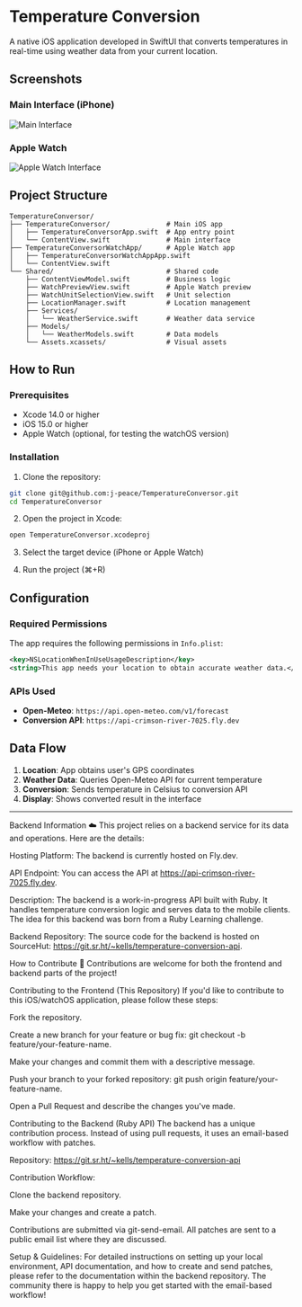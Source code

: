 # Temperature Conversion

A native iOS application developed in SwiftUI that converts temperatures in real-time using weather data from your current location.

## Screenshots

### Main Interface (iPhone)
![Main Interface](screenshots/iphone-interface.png)

### Apple Watch
![Apple Watch Interface](screenshots/apple-watch-interface.png)

## Project Structure

```
TemperatureConversor/
├── TemperatureConversor/              # Main iOS app
│   ├── TemperatureConversorApp.swift  # App entry point
│   └── ContentView.swift              # Main interface
├── TemperatureConversorWatchApp/      # Apple Watch app
│   ├── TemperatureConversorWatchAppApp.swift
│   └── ContentView.swift
└── Shared/                            # Shared code
    ├── ContentViewModel.swift         # Business logic
    ├── WatchPreviewView.swift         # Apple Watch preview
    ├── WatchUnitSelectionView.swift   # Unit selection
    ├── LocationManager.swift          # Location management
    ├── Services/
    │   └── WeatherService.swift       # Weather data service
    ├── Models/
    │   └── WeatherModels.swift        # Data models
    └── Assets.xcassets/               # Visual assets
```

## How to Run

### Prerequisites

- Xcode 14.0 or higher
- iOS 15.0 or higher
- Apple Watch (optional, for testing the watchOS version)

### Installation

1. Clone the repository:
```bash
git clone git@github.com:j-peace/TemperatureConversor.git
cd TemperatureConversor
```

2. Open the project in Xcode:
```bash
open TemperatureConversor.xcodeproj
```

3. Select the target device (iPhone or Apple Watch)

4. Run the project (⌘+R)

## Configuration

### Required Permissions

The app requires the following permissions in `Info.plist`:

```xml
<key>NSLocationWhenInUseUsageDescription</key>
<string>This app needs your location to obtain accurate weather data.</string>
```

### APIs Used

- **Open-Meteo**: `https://api.open-meteo.com/v1/forecast`
- **Conversion API**: `https://api-crimson-river-7025.fly.dev`

## Data Flow

1. **Location**: App obtains user's GPS coordinates
2. **Weather Data**: Queries Open-Meteo API for current temperature
3. **Conversion**: Sends temperature in Celsius to conversion API
4. **Display**: Shows converted result in the interface

---

Backend Information ☁️
This project relies on a backend service for its data and operations. Here are the details:

Hosting Platform: The backend is currently hosted on Fly.dev.

API Endpoint: You can access the API at https://api-crimson-river-7025.fly.dev.

Description: The backend is a work-in-progress API built with Ruby. It handles temperature conversion logic and serves data to the mobile clients. The idea for this backend was born from a Ruby Learning challenge.

Backend Repository: The source code for the backend is hosted on SourceHut: https://git.sr.ht/~kells/temperature-conversion-api.

How to Contribute 🤝
Contributions are welcome for both the frontend and backend parts of the project!

Contributing to the Frontend (This Repository)
If you'd like to contribute to this iOS/watchOS application, please follow these steps:

Fork the repository.

Create a new branch for your feature or bug fix: git checkout -b feature/your-feature-name.

Make your changes and commit them with a descriptive message.

Push your branch to your forked repository: git push origin feature/your-feature-name.

Open a Pull Request and describe the changes you've made.

Contributing to the Backend (Ruby API)
The backend has a unique contribution process. Instead of using pull requests, it uses an email-based workflow with patches.

Repository: https://git.sr.ht/~kells/temperature-conversion-api

Contribution Workflow:

Clone the backend repository.

Make your changes and create a patch.

Contributions are submitted via git-send-email. All patches are sent to a public email list where they are discussed.

Setup & Guidelines: For detailed instructions on setting up your local environment, API documentation, and how to create and send patches, please refer to the documentation within the backend repository. The community there is happy to help you get started with the email-based workflow!
